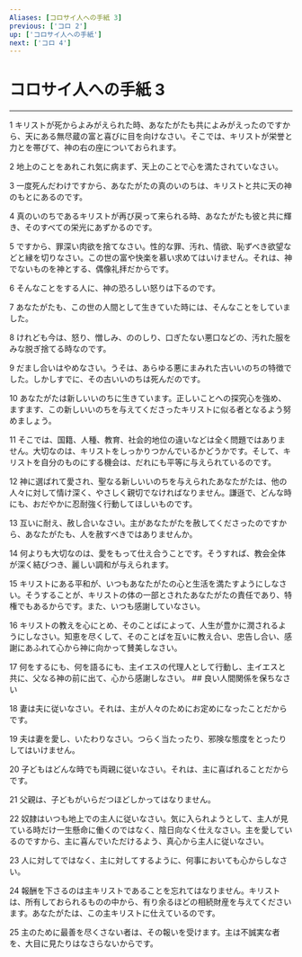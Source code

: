 ```yaml
---
Aliases: [コロサイ人への手紙 3]
previous: ['コロ 2']
up: ['コロサイ人への手紙']
next: ['コロ 4']
---
```

# コロサイ人への手紙 3

***




1 
キリストが死からよみがえられた時、あなたがたも共によみがえったのですから、天にある無尽蔵の富と喜びに目を向けなさい。そこでは、キリストが栄誉と力とを帯びて、神の右の座についておられます。 



2 
地上のことをあれこれ気に病まず、天上のことで心を満たされていなさい。 



3 
一度死んだわけですから、あなたがたの真のいのちは、キリストと共に天の神のもとにあるのです。 



4 
真のいのちであるキリストが再び戻って来られる時、あなたがたも彼と共に輝き、そのすべての栄光にあずかるのです。 



5 
ですから、罪深い肉欲を捨てなさい。性的な罪、汚れ、情欲、恥ずべき欲望などと縁を切りなさい。この世の富や快楽を慕い求めてはいけません。それは、神でないものを神とする、偶像礼拝だからです。 



6 
そんなことをする人に、神の恐ろしい怒りは下るのです。 



7 
あなたがたも、この世の人間として生きていた時には、そんなことをしていました。 



8 
けれども今は、怒り、憎しみ、ののしり、口ぎたない悪口などの、汚れた服をみな脱ぎ捨てる時なのです。 



9 
だまし合いはやめなさい。うそは、あらゆる悪にまみれた古いいのちの特徴でした。しかしすでに、その古いいのちは死んだのです。 



10 
あなたがたは新しいいのちに生きています。正しいことへの探究心を強め、ますます、この新しいいのちを与えてくださったキリストに似る者となるよう努めましょう。 



11 
そこでは、国籍、人種、教育、社会的地位の違いなどは全く問題ではありません。大切なのは、キリストをしっかりつかんでいるかどうかです。そして、キリストを自分のものにする機会は、だれにも平等に与えられているのです。 



12 
神に選ばれて愛され、聖なる新しいいのちを与えられたあなたがたは、他の人々に対して情け深く、やさしく親切でなければなりません。謙遜で、どんな時にも、おだやかに忍耐強く行動してほしいものです。 



13 
互いに耐え、赦し合いなさい。主があなたがたを赦してくださったのですから、あなたがたも、人を赦すべきではありませんか。 



14 
何よりも大切なのは、愛をもって仕え合うことです。そうすれば、教会全体が深く結びつき、麗しい調和が与えられます。 



15 
キリストにある平和が、いつもあなたがたの心と生活を満たすようにしなさい。そうすることが、キリストの体の一部とされたあなたがたの責任であり、特権でもあるからです。また、いつも感謝していなさい。 



16 
キリストの教えを心にとめ、そのことばによって、人生が豊かに潤されるようにしなさい。知恵を尽くして、そのことばを互いに教え合い、忠告し合い、感謝にあふれて心から神に向かって賛美しなさい。 



17 
何をするにも、何を語るにも、主イエスの代理人として行動し、主イエスと共に、父なる神の前に出て、心から感謝しなさい。 ## 良い人間関係を保ちなさい 



18 
妻は夫に従いなさい。それは、主が人々のためにお定めになったことだからです。 



19 
夫は妻を愛し、いたわりなさい。つらく当たったり、邪険な態度をとったりしてはいけません。 



20 
子どもはどんな時でも両親に従いなさい。それは、主に喜ばれることだからです。 



21 
父親は、子どもがいらだつほどしかってはなりません。 



22 
奴隷はいつも地上での主人に従いなさい。気に入られようとして、主人が見ている時だけ一生懸命に働くのではなく、陰日向なく仕えなさい。主を愛しているのですから、主に喜んでいただけるよう、真心から主人に従いなさい。 



23 
人に対してではなく、主に対してするように、何事においても心からしなさい。 



24 
報酬を下さるのは主キリストであることを忘れてはなりません。キリストは、所有しておられるものの中から、有り余るほどの相続財産を与えてくださいます。あなたがたは、この主キリストに仕えているのです。 



25 
主のために最善を尽くさない者は、その報いを受けます。主は不誠実な者を、大目に見たりはなさらないからです。
